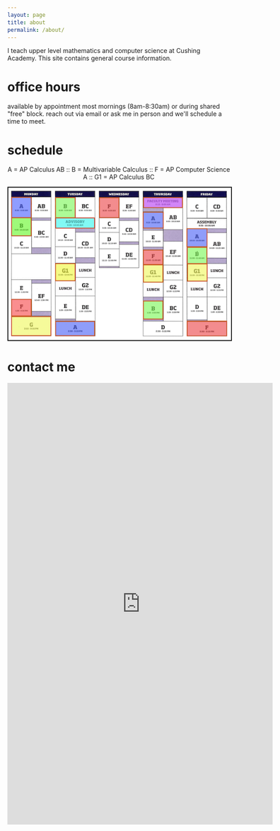 ```yaml
---
layout: page
title: about
permalink: /about/
---
```


I teach upper level mathematics and computer science at Cushing Academy. This site contains general course information.

# office hours

available by appointment most mornings (8am-8:30am) or during shared "free" block. reach out via email or ask me in person and we'll schedule a time to meet.

# schedule 
<p align="center">A = AP Calculus AB :: B = Multivariable Calculus :: F = AP Computer Science A :: G1 = AP Calculus BC</p>

<p align="center"> <img src="/d-img/schedule.png" border="2"> </p>

# contact me

<center> <iframe src="https://docs.google.com/forms/d/e/1FAIpQLSfk3MsgYHHCfX69rYixFbnQIuGToOyGh9GlpIXcycYWO-BrWg/viewform?embedded=true" width="600" height="1000" frameborder="0" marginheight="0" marginwidth="0">Loading…</iframe> </center>

